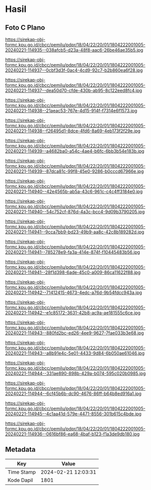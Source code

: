 # Hasil

## Foto C Plano

https://sirekap-obj-formc.kpu.go.id/cbcc/pemilu/pdpr/18/04/22/20/01/1804222001005-20240221-114935--038afcb5-d23a-48f8-aac6-26be46ae35b5.jpg

https://sirekap-obj-formc.kpu.go.id/cbcc/pemilu/pdpr/18/04/22/20/01/1804222001005-20240221-114937--0cbf3d3f-0ac4-4cd9-92c7-b2b860ea6f28.jpg

https://sirekap-obj-formc.kpu.go.id/cbcc/pemilu/pdpr/18/04/22/20/01/1804222001005-20240221-114937--dea50d70-cfde-430b-ab95-8c122eed8fc4.jpg

https://sirekap-obj-formc.kpu.go.id/cbcc/pemilu/pdpr/18/04/22/20/01/1804222001005-20240221-114938--21aeac53-767e-4d15-914f-f7314e6f1573.jpg

https://sirekap-obj-formc.kpu.go.id/cbcc/pemilu/pdpr/18/04/22/20/01/1804222001005-20240221-114938--f26495d1-8dce-4fd6-8a69-4eb173f2f29e.jpg

https://sirekap-obj-formc.kpu.go.id/cbcc/pemilu/pdpr/18/04/22/20/01/1804222001005-20240221-114939--a4682ba0-a54c-4ae4-b6fc-6bb3b54e183b.jpg

https://sirekap-obj-formc.kpu.go.id/cbcc/pemilu/pdpr/18/04/22/20/01/1804222001005-20240221-114939--87dca81c-99f8-45e0-9286-b0cccd67966e.jpg

https://sirekap-obj-formc.kpu.go.id/cbcc/pemilu/pdpr/18/04/22/20/01/1804222001005-20240221-114940--42e4565b-ab5a-43c6-961c-c4c4ff3184e0.jpg

https://sirekap-obj-formc.kpu.go.id/cbcc/pemilu/pdpr/18/04/22/20/01/1804222001005-20240221-114940--54c752cf-876d-4a3c-bcc4-9d09b3790205.jpg

https://sirekap-obj-formc.kpu.go.id/cbcc/pemilu/pdpr/18/04/22/20/01/1804222001005-20240221-114941--9cca7bb9-bd23-49b9-aa8c-42c8b189282d.jpg

https://sirekap-obj-formc.kpu.go.id/cbcc/pemilu/pdpr/18/04/22/20/01/1804222001005-20240221-114941--785278e9-fa3a-414e-874f-f10445483b56.jpg

https://sirekap-obj-formc.kpu.go.id/cbcc/pemilu/pdpr/18/04/22/20/01/1804222001005-20240221-114941--28f1d398-6ade-45c0-a009-86ca11622f88.jpg

https://sirekap-obj-formc.kpu.go.id/cbcc/pemilu/pdpr/18/04/22/20/01/1804222001005-20240221-114942--71412415-4673-4edc-a76d-9b54fdcc943a.jpg

https://sirekap-obj-formc.kpu.go.id/cbcc/pemilu/pdpr/18/04/22/20/01/1804222001005-20240221-114942--e1c85172-3631-42b8-ac9a-ae181555c6ce.jpg

https://sirekap-obj-formc.kpu.go.id/cbcc/pemilu/pdpr/18/04/22/20/01/1804222001005-20240221-114943--880fd2bc-ed26-4ee9-9627-7fae033b3e68.jpg

https://sirekap-obj-formc.kpu.go.id/cbcc/pemilu/pdpr/18/04/22/20/01/1804222001005-20240221-114943--a8b91e4c-5e01-4433-9d84-6b050ae61046.jpg

https://sirekap-obj-formc.kpu.go.id/cbcc/pemilu/pdpr/18/04/22/20/01/1804222001005-20240221-114944--331ae890-898b-429a-b074-595c020b0985.jpg

https://sirekap-obj-formc.kpu.go.id/cbcc/pemilu/pdpr/18/04/22/20/01/1804222001005-20240221-114944--6cf45b6b-dc90-4676-86ff-b64b8ed916a1.jpg

https://sirekap-obj-formc.kpu.go.id/cbcc/pemilu/pdpr/18/04/22/20/01/1804222001005-20240221-114945--4c1aa41d-579e-4471-8556-301b615c4bde.jpg

https://sirekap-obj-formc.kpu.go.id/cbcc/pemilu/pdpr/18/04/22/20/01/1804222001005-20240221-114936--0616bf86-ea68-4baf-b123-f1a3de9db180.jpg


## Metadata

| Key        | Value               |
| ---------- | ------------------- |
| Time Stamp | 2024-02-21 12:03:31 |
| Kode Dapil | 1801                |



